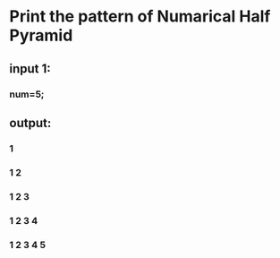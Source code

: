 # Print the pattern of Numarical Half Pyramid 

## input 1:
### num=5;

## output:

### 1
### 1 2
### 1 2 3
### 1 2 3 4
### 1 2 3 4 5
